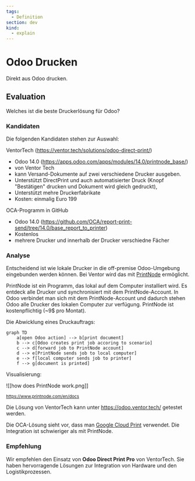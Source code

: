```yaml
---
tags:
  - Definition
section: dev
kind:
  - explain
---
```


# Odoo Drucken

Direkt aus Odoo drucken.

## Evaluation

Welches ist die beste Druckerlösung für Odoo?

### Kandidaten

Die folgenden Kandidaten stehen zur Auswahl:

VentorTech (<https://ventor.tech/solutions/odoo-direct-print/>)

- Odoo 14.0 (<https://apps.odoo.com/apps/modules/14.0/printnode_base/>)
- von Ventor Tech
- kann Versand-Dokumente auf zwei verschiedene Drucker ausgeben.
- Unterstützt DirectPrint und auch automatisierter Druck (Knopf "Bestätigen" drucken und Dokument wird gleich gedruckt),
- Unterstützt mehre Druckerfabrikate
- Kosten: einmalig Euro 199

OCA-Programm in GitHub

- Odoo 14.0 (<https://github.com/OCA/report-print-send/tree/14.0/base_report_to_printer>)
- Kostenlos
- mehrere Drucker und innerhalb der Drucker verschiedne Fächer

### Analyse

Entscheidend ist wie lokale Drucker in die off-premise Odoo-Umgebung eingebunden werden können. Bei Ventor wird das mit [PrintNode](https://www.printnode.com/en) ermöglicht.

PrintNode ist ein Programm, das lokal auf dem Computer installiert wird. Es entdeck alle Drucker und synchronisiert mit dem PrintNode-Account. In Odoo verbindet man sich mit dem PrintNode-Account und dadurch stehen Odoo alle Drucker des lokalen Computer zur verfügung. PrintNode ist kostenpflichtig (~9$ pro Montat).

Die Abwicklung eines Druckauftrags:

```mermaid
graph TD
    a[open Odoo action] --> b[print document]
	b --> c[Odoo creates print job accoring to scenario]
	c --> d[forward job to PrintNode account]
	d --> e[PrintNode sends job to local computer]
	e --> f[local computer sends job to printer]
	f --> g[document is printed]
```

Visualisierung:

![[how does PrintNode work.png]]

<small><https://www.printnode.com/en/docs></small>

Die Lösung von VentorTech kann unter <https://odoo.ventor.tech/> getestet werden.

Die OCA-Lösung sieht vor, dass man [Google Cloud Print](https://www.google.com/cloudprint/learn/) verwendet. Die Integration ist schwieriger als mit PrintNode.

### Empfehlung

Wir empfehlen den Einsatz von **Odoo Direct Print Pro** von VentorTech. Sie haben hervorragende Lösungen zur Integration von Hardware und den Logistikprozessen.

